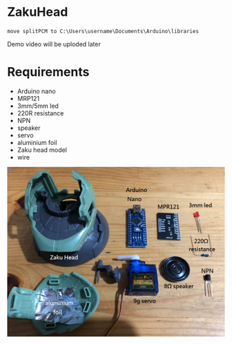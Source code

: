 # ZakuHead

    move splitPCM to C:\Users\username\Documents\Arduino\libraries

Demo video will be uploded later 

# Requirements
* Arduino nano
* MRP121
* 3mm/5mm led
* 220R resistance
* NPN
* speaker
* servo
* aluminium foil
* Zaku head model
* wire

![alt text](https://github.com/pikama/ZakuHead/blob/master/img/Requirements.png)
